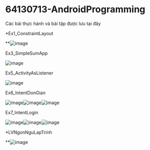 # 64130713-AndroidProgramming
Các bài thực hành và bài tập được lưu tại đây

*Ex1_ConstraintLayout

**![image](https://github.com/user-attachments/assets/2ccbf0ab-5c10-41a2-9f1b-02a3f48584b8)

Ex3_SimpleSumApp

![image](https://github.com/user-attachments/assets/b8d888f1-0947-4a83-b91c-eaa48c29499e)

Ex5_ActivityAsListener

![image](https://github.com/user-attachments/assets/38e5415a-bbdb-4045-9125-a67d5ba7d8ab)

Ex6_IntentDonGian

![image](https://github.com/user-attachments/assets/de146246-e77c-4505-a957-32ddddcd1342)![image](https://github.com/user-attachments/assets/795df6cf-8706-44d6-ae94-308c74738518)![image](https://github.com/user-attachments/assets/d75f4df8-b1a1-468e-894a-a110c806609e)

Ex7_IntentLogin

![image](https://github.com/user-attachments/assets/5a0dcb85-e076-4299-84c3-1e668957893f)![image](https://github.com/user-attachments/assets/8663178c-9f9f-4f16-adbb-a553febec555)![image](https://github.com/user-attachments/assets/5ab13c6a-4c3f-4fa3-8e50-941d1505584d)

*LVNgonNguLapTrinh

**![image](https://github.com/user-attachments/assets/319f0278-e30b-4641-bbed-bdee9367e394)








